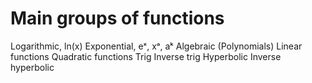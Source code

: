# Main groups of functions

Logarithmic, ln(x)
Exponential, eˣ, xᵃ, aᵏ
Algebraic (Polynomials)
  Linear functions
  Quadratic functions
Trig
  Inverse trig
  Hyperbolic
  Inverse hyperbolic
